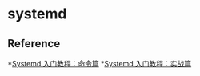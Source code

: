 # systemd



## Reference
*[Systemd 入门教程：命令篇](http://www.ruanyifeng.com/blog/2016/03/systemd-tutorial-commands.html)
*[Systemd 入门教程：实战篇](http://www.ruanyifeng.com/blog/2016/03/systemd-tutorial-part-two.html)